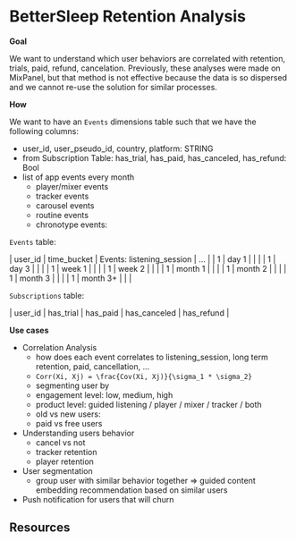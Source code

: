 # BetterSleep Retention Analysis

**Goal**

We want to understand which user behaviors are correlated with retention, trials,
paid, refund, cancelation. Previously, these analyses were made on MixPanel, but
that method is not effective because the data is so dispersed and we cannot
re-use the solution for similar processes.

**How**

We want to have an `Events` dimensions table such that we have the following
columns:
- user_id, user_pseudo_id, country, platform: STRING
- from Subscription Table: has_trial, has_paid, has_canceled, has_refund: Bool
- list of app events every month
    * player/mixer events
    * tracker events
    * carousel events
    * routine events
    * chronotype events:

`Events` table:

| user_id | time_bucket | Events: listening_session | ... |
| 1       | day 1       |                           |     |
| 1       | day 3       |                           |     |
| 1       | week 1      |                           |     |
| 1       | week 2      |                           |     |
| 1       | month 1     |                           |     |
| 1       | month 2     |                           |     |
| 1       | month 3     |                           |     |
| 1       | month 3+    |                           |     |

`Subscriptions` table:

| user_id | has_trial | has_paid | has_canceled | has_refund |


**Use cases**

- Correlation Analysis
    * how does each event correlates to listening_session, long term retention,
      paid, cancellation, ...
    * `Corr(Xi, Xj) = \frac{Cov(Xi, Xj)}{\sigma_1 * \sigma_2}`
    * segmenting user by
	+ engagement level: low, medium, high
	+ product level: guided listening / player / mixer / tracker / both
	+ old vs new users:
	+ paid vs free users
- Understanding users behavior
    * cancel vs not
    * tracker retention
    * player retention
- User segmentation
    * group user with similar behavior together => guided content embedding recommendation based on similar users
- Push notification for users that will churn


## Resources
